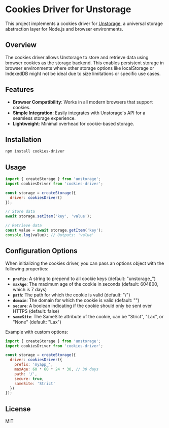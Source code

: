 # Cookies Driver for Unstorage

This project implements a cookies driver for [Unstorage](https://unstorage.unjs.io/), a universal storage abstraction layer for Node.js and browser environments.

## Overview

The cookies driver allows Unstorage to store and retrieve data using browser cookies as the storage backend. This enables persistent storage in browser environments where other storage options like localStorage or IndexedDB might not be ideal due to size limitations or specific use cases.

## Features

- **Browser Compatibility**: Works in all modern browsers that support cookies.
- **Simple Integration**: Easily integrates with Unstorage's API for a seamless storage experience.
- **Lightweight**: Minimal overhead for cookie-based storage.

## Installation

```bash
npm install cookies-driver
```

## Usage

```javascript
import { createStorage } from 'unstorage';
import cookiesDriver from 'cookies-driver';

const storage = createStorage({
  driver: cookiesDriver()
});

// Store data
await storage.setItem('key', 'value');

// Retrieve data
const value = await storage.getItem('key');
console.log(value); // Outputs: 'value'
```

## Configuration Options

When initializing the cookies driver, you can pass an options object with the following properties:

- **`prefix`**: A string to prepend to all cookie keys (default: "unstorage_")
- **`maxAge`**: The maximum age of the cookie in seconds (default: 604800, which is 7 days)
- **`path`**: The path for which the cookie is valid (default: "/")
- **`domain`**: The domain for which the cookie is valid (default: "")
- **`secure`**: A boolean indicating if the cookie should only be sent over HTTPS (default: false)
- **`sameSite`**: The SameSite attribute of the cookie, can be "Strict", "Lax", or "None" (default: "Lax")

Example with custom options:

```javascript
import { createStorage } from 'unstorage';
import cookiesDriver from 'cookies-driver';

const storage = createStorage({
  driver: cookiesDriver({
    prefix: 'myapp_',
    maxAge: 60 * 60 * 24 * 30, // 30 days
    path: '/',
    secure: true,
    sameSite: 'Strict'
  })
});
```

## License

MIT 